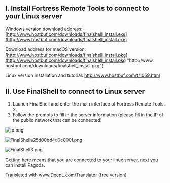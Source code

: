 ## I. Install Fortress Remote Tools to connect to your Linux server
Windows version download address:
[http://www.hostbuf.com/downloads/finalshell_install.exe](http://www.hostbuf.com/downloads/finalshell_install.exe)

Download address for macOS version:
[http://www.hostbuf.com/downloads/finalshell_install.pkg](http://www.hostbuf.com/downloads/finalshell_install.pkg "http://www. hostbuf.com/downloads/finalshell_install.pkg")

Linux version installation and tutorial:
http://www.hostbuf.com/t/1059.html

## II. Use FinalShell to connect to Linux server

1. Launch FinalShell and enter the main interface of Fortress Remote Tools. 2.
2. Follow the prompts to fill in the server information (please fill in the IP of the public network that can be connected)

![ip.png](https://cdn.lixingyong.com/2021/11/14/ip.png)

![FinalShella25d00bd4d0c000f.png](https://cdn.lixingyong.com/2021/11/14/FinalShella25d00bd4d0c000f.png)

![FinalShell3.png](https://cdn.lixingyong.com/2021/11/14/FinalShell3.png)

Getting here means that you are connected to your linux server, next you can install Pagoda.


Translated with www.DeepL.com/Translator (free version)